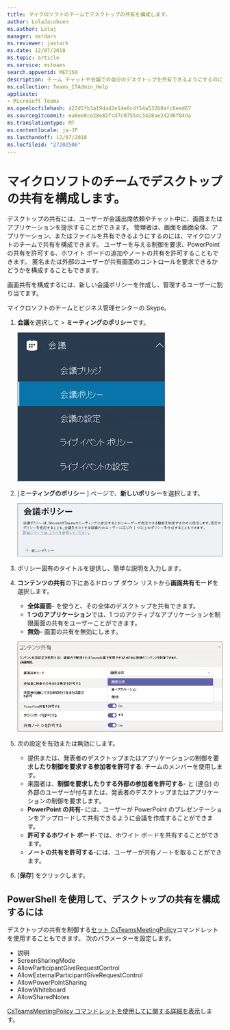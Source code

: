 ```yaml
---
title: マイクロソフトのチームでデスクトップの共有を構成します。
author: LolaJacobsen
ms.author: Lolaj
manager: serdars
ms.reviewer: jastark
ms.date: 12/07/2018
ms.topic: article
ms.service: msteams
search.appverid: MET150
description: チーム チャットや会議での自分のデスクトップを共有できるようにするのには会議ポリシーを構成します。
ms.collection: Teams_ITAdmin_Help
appliesto:
- Microsoft Teams
ms.openlocfilehash: 422d5fb3a19dad2e14e0cdf54a532b0afc6eed67
ms.sourcegitcommit: ea6ee8ce28e82fcd7c07554c3428ae242d6f04da
ms.translationtype: MT
ms.contentlocale: ja-JP
ms.lasthandoff: 12/07/2018
ms.locfileid: "27202506"
---
```

<a name="configure-desktop-sharing-in-microsoft-teams"></a>マイクロソフトのチームでデスクトップの共有を構成します。
============================================

デスクトップの共有には、ユーザーが会議出席依頼やチャット中に、画面またはアプリケーションを提示することができます。 管理者は、画面を画面全体、アプリケーション、またはファイルを共有できるようにするのには、マイクロソフトのチームで共有を構成できます。 ユーザーを与える制御を要求、PowerPoint の共有を許可する、ホワイト ボードの追加やノートの共有を許可することもできます。 匿名または外部のユーザーが共有画面のコントロールを要求できるかどうかを構成することもできます。

画面共有を構成するには、新しい会議ポリシーを作成し、管理するユーザーに割り当てます。

マイクロソフトのチームとビジネス管理センターの Skype。

1. **会議**を選択して > **ミーティングのポリシー**です。

    ![ミーティングのポリシーを選択します。](media/configure-desktop-sharing-image1.png)

2. [**ミーティングのポリシー** ] ページで、**新しいポリシー**を選択します。

    ![新しいポリシーを選択します。](media/configure-desktop-sharing-image2.png)

3. ポリシー固有のタイトルを提供し、簡単な説明を入力します。

4. **コンテンツの共有**の下にあるドロップ ダウン リストから**画面共有モード**を選択します。

   - **全体画面**– を使うと、その全体のデスクトップを共有できます。
   - **1 つのアプリケーション**では、1 つのアクティブなアプリケーションを制限画面の共有をユーザーことができます。
   - **無効**– 画面の共有を無効にします。

    ![共有モードの画面を選択します。](media/configure-desktop-sharing-image3.png)

5. 次の設定を有効または無効にします。

    - 提供または、発表者のデスクトップまたはアプリケーションの制御を要求**したり制御を要求する参加者を許可する**: チームのメンバーを使用します。
    - 来園者は、**制御を要求したりする外部の参加者を許可する**- と (連合) の外部のユーザーが付与または、発表者のデスクトップまたはアプリケーションの制御を要求します。
    - **PowerPoint の共有**- には、ユーザーが PowerPoint のプレゼンテーションをアップロードして共有できるように会議を作成することができます。
    - **許可するホワイト ボード**-では、ホワイト ボードを共有することができます。
    - **ノートの共有を許可する**-には、ユーザーが共有ノートを取ることができます。

6. [**保存**] をクリックします。

## <a name="use-powershell-to-configure-shared-desktop"></a>PowerShell を使用して、デスクトップの共有を構成するには

デスクトップの共有を制御する[セット CsTeamsMeetingPolicy](https://docs.microsoft.com/en-us/powershell/module/skype/set-csteamsmeetingpolicy?view=skype-ps)コマンドレットを使用することもできます。 次のパラメーターを設定します。

- 説明
- ScreenSharingMode
- AllowParticipantGiveRequestControl
- AllowExternalParticipantGiveRequestControl
- AllowPowerPointSharing
- AllowWhiteboard
- AllowSharedNotes

[CsTeamsMeetingPolicy コマンドレットを使用してに関する詳細を表示](https://docs.microsoft.com/en-us/powershell/module/skype/set-csteamsmeetingpolicy?view=skype-ps)します。

